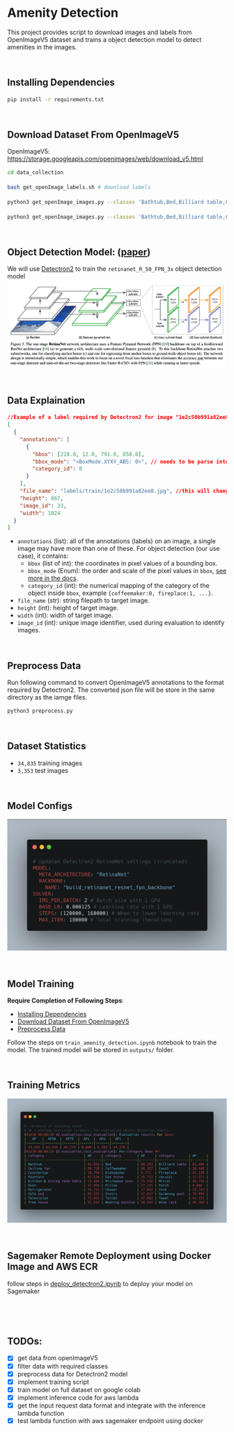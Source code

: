 # Amenity Detection
This project provides script to download images and labels from OpenImageV5 dataset and trains a object detection model to detect amenities in the images.

<br>

## Installing Dependencies
```bash
pip install -r requirements.txt
```

<br>

## Download Dataset From OpenImageV5
OpenImageV5: https://storage.googleapis.com/openimages/web/download_v5.html

```bash
cd data_collection

bash get_openImage_labels.sh # download labels

python3 get_openImage_images.py --classes 'Bathtub,Bed,Billiard table,Ceiling fan,Coffeemaker,Couch,Countertop,Dishwasher,Fireplace,Fountain,Gas stove,Jacuzzi,Kitchen & dining room table,Microwave oven,Mirror,Oven,Pillow,Porch,Refrigerator,Shower,Sink,Sofa bed,Stairs,Swimming pool,Television,Toilet,Towel,Tree house,Washing machine,Wine rack' --dataset train # download training images

python3 get_openImage_images.py --classes 'Bathtub,Bed,Billiard table,Ceiling fan,Coffeemaker,Couch,Countertop,Dishwasher,Fireplace,Fountain,Gas stove,Jacuzzi,Kitchen & dining room table,Microwave oven,Mirror,Oven,Pillow,Porch,Refrigerator,Shower,Sink,Sofa bed,Stairs,Swimming pool,Television,Toilet,Towel,Tree house,Washing machine,Wine rack' --dataset validation # download validation images
```

<br>

## Object Detection Model: ([paper](https://arxiv.org/pdf/1708.02002v2.pdf))
We will use [Detectron2](https://detectron2.readthedocs.io/en/latest/tutorials/getting_started.html) to train the `retinanet_R_50_FPN_3x` object detection model
![retinanet_R_50_FPN_3x](statics/RetinaNet.png "Title")

<br>

## Data Explaination
```json
//Example of a label required by Detectron2 for image "1e2c50b991a82ee8.jpg"
[
  {
    "annotations": [
      {
        "bbox": [228.0, 12.0, 791.0, 858.0],
        "bbox_mode": "<BoxMode.XYXY_ABS: 0>", // needs to be parse into detectron2.structures.BoxMode object
        "category_id": 0
      }
    ],
    "file_name": "labels/train/1e2c50b991a82ee8.jpg", //this will change depending on where your images are stored
    "height": 867,
    "image_id": 33,
    "width": 1024
  }
]
```

* `annotations` (list): all of the annotations (labels) on an image, a single image may have more than one of these. For object detection (our use case), it contains:
  * `bbox` (list of int): the coordinates in pixel values of a bounding box.
  * `bbox_mode` (Enum): the order and scale of the pixel values in `bbox`, [see more in the docs](https://detectron2.readthedocs.io/modules/structures.html#detectron2.structures.BoxMode).
  * `category_id` (int): the numerical mapping of the category of the object inside `bbox`, example `{coffeemaker:0, fireplace:1, ...}`.
* `file_name` (str): string filepath to target image.
* `height` (int): height of target image.
* `width` (int): width of target image.
* `image_id` (int): unique image identifier, used during evaluation to identify images.

<br>

## Preprocess Data
Run following command to convert OpenImageV5 annotations to the format required by Detectron2. The converted json file will be store in the same directory as the iamge files.
```bash
python3 preprocess.py
```

<br>

## Dataset Statistics
- `34,835` training images
- `3,353` test images

<br>

## Model Configs
![model-configs](statics/model-configs.png "Title")

<br>

## Model Training
**Require Completion of Following Steps**:
- [Installing Dependencies](#installing-dependencies)
- [Download Dataset From OpenImageV5](#download-dataset-from-openimagev5)
- [Preprocess Data](#preprocess-data)

Follow the steps on `train_amenity_detection.ipynb` notebook to train the model. The trained model will be stored in `outputs/` folder.

<br>

## Training Metrics
![model-training-metrics](statics/model-training-metrics.png "Title")

<br>

## Sagemaker Remote Deployment using Docker Image and AWS ECR
follow steps in [deploy_detectron2.ipynb](sagemaker_deployment/deploy_detectron2.ipynb) to deploy your model on Sagemaker

<br>
<br>
<br>

## TODOs:
- [x] get data from openImageV5
- [x] filter data with required classes
- [x] preprocess data for Detectron2 model
- [x] implement training script
- [x] train model on full dataset on google colab
- [x] implement inference code for aws lambda
- [x] get the input request data format and integrate with the inference lambda function
- [x] test lambda function with aws sagemaker endpoint using docker